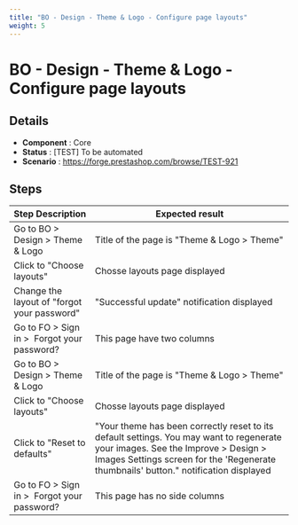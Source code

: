 ```yaml
---
title: "BO - Design - Theme & Logo - Configure page layouts"
weight: 5
---
```


# BO - Design - Theme & Logo - Configure page layouts
## Details
* **Component** : Core
* **Status** : [TEST] To be automated
* **Scenario** : https://forge.prestashop.com/browse/TEST-921

## Steps
| Step Description | Expected result |
| ----- | ----- |
| Go to BO > Design > Theme & Logo | Title of the page is "Theme & Logo > Theme" |
| Click to "Choose layouts" | Chosse layouts page displayed |
| Change the layout of "forgot your password" | "Successful update" notification displayed |
| Go to FO > Sign in >  Forgot your password? | This page have two columns |
| Go to BO > Design > Theme & Logo | Title of the page is "Theme & Logo > Theme" |
| Click to "Choose layouts" | Chosse layouts page displayed |
| Click to "Reset to defaults" | "Your theme has been correctly reset to its default settings. You may want to regenerate your images. See the Improve > Design > Images Settings screen for the 'Regenerate thumbnails' button." notification displayed |
| Go to FO > Sign in >  Forgot your password? | This page has no side columns |
